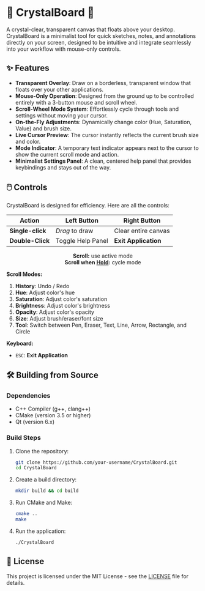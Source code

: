 # 🔮 CrystalBoard 🎨

A crystal-clear, transparent canvas that floats above your desktop. CrystalBoard is a minimalist tool for quick sketches, notes, and annotations directly on your screen, designed to be intuitive and integrate seamlessly into your workflow with mouse-only controls.

## ✨ Features

- **Transparent Overlay**: Draw on a borderless, transparent window that floats over your other applications.
- **Mouse-Only Operation**: Designed from the ground up to be controlled entirely with a 3-button mouse and scroll wheel.
- **Scroll-Wheel Mode System**: Effortlessly cycle through tools and settings without moving your cursor.
- **On-the-Fly Adjustments**: Dynamically change color (Hue, Saturation, Value) and brush size.
- **Live Cursor Preview**: The cursor instantly reflects the current brush size and color.
- **Mode Indicator**: A temporary text indicator appears next to the cursor to show the current scroll mode and action.
- **Minimalist Settings Panel**: A clean, centered help panel that provides keybindings and stays out of the way.

## 🖱️ Controls

CrystalBoard is designed for efficiency. Here are all the controls:

| Action         | Left Button       | Right Button         |
| -------------- | ----------------- | -------------------- |
| **Single-click** | *Drag* to draw    | Clear entire canvas  |
| **Double-Click** | Toggle Help Panel | **Exit Application** |

<p align="center">
  <b>Scroll:</b> use active mode<br>
  <b>Scroll when <u>Hold</u>:</b> cycle mode
</p>

**Scroll Modes:**
1.  **History**: Undo / Redo
2.  **Hue**: Adjust color's hue
3.  **Saturation**: Adjust color's saturation
4.  **Brightness**: Adjust color's brightness
5.  **Opacity**: Adjust color's opacity
6.  **Size**: Adjust brush/eraser/font size
7.  **Tool**: Switch between Pen, Eraser, Text, Line, Arrow, Rectangle, and Circle

**Keyboard:**
- `ESC`: **Exit Application**

## 🛠️ Building from Source

### Dependencies
- C++ Compiler (g++, clang++)
- CMake (version 3.5 or higher)
- Qt (version 6.x)

### Build Steps

1.  Clone the repository:
    ```bash
    git clone https://github.com/your-username/CrystalBoard.git
    cd CrystalBoard
    ```

2.  Create a build directory:
    ```bash
    mkdir build && cd build
    ```

3.  Run CMake and Make:
    ```bash
    cmake ..
    make
    ```

4.  Run the application:
    ```bash
    ./CrystalBoard
    ```

## 📄 License

This project is licensed under the MIT License - see the [LICENSE](LICENSE) file for details.